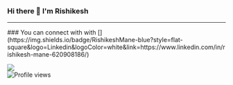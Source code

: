 ### Hi there 👋 I'm Rishikesh
<hr>
### You can connect with with 
[](https://img.shields.io/badge/RishikeshMane-blue?style=flat-square&logo=Linkedin&logoColor=white&link=https://www.linkedin.com/in/rishikesh-mane-620908186/)


![](https://github-readme-stats.vercel.app/api?username=RishikeshMane&show_icons=true&theme=chartreuse-dark)
<br>
![Profile views](https://gpvc.arturio.dev/RishikeshMane)

